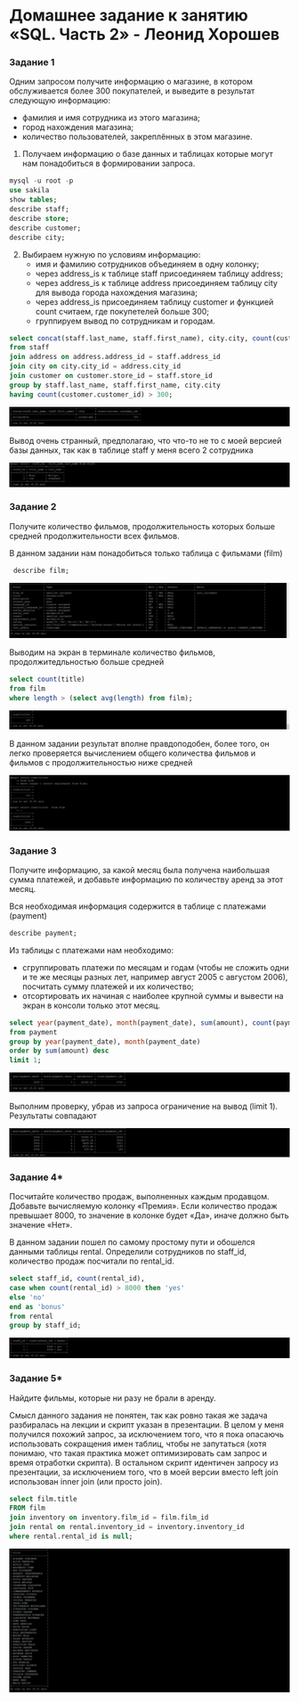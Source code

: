 # Домашнее задание к занятию «SQL. Часть 2» - Леонид Хорошев


### Задание 1

Одним запросом получите информацию о магазине, в котором обслуживается более 300 покупателей, и выведите в результат следующую информацию: 
- фамилия и имя сотрудника из этого магазина;
- город нахождения магазина;
- количество пользователей, закреплённых в этом магазине.

1. Получаем информацию о базе данных и таблицах которые могут нам понадобиться в формировании запроса.
   
```sql
mysql -u root -p
use sakila
show tables;
describe staff;
describe store;
describe customer;
describe city;
```

2. Выбираем нужную по условиям информацию:
   - имя и фамилию сотрудников объединяем в одну колонку;
   - через address_is к таблице staff присоединяем таблицу address;
   - через address_is к таблице address присоединяем таблицу city для вывода города нахождения магазина;
   - через address_is присоединяем таблицу customer и функцией count считаем, где покупетелей больше 300;
   - группируем вывод по сотрудникам и городам.
     
```sql
select concat(staff.last_name, staff.first_name), city.city, count(customer.customer_id)
from staff
join address on address.address_id = staff.address_id
join city on city.city_id = address.city_id
join customer on customer.store_id = staff.store_id
group by staff.last_name, staff.first_name, city.city
having count(customer.customer_id) > 300;
```

![alt text](https://github.com/LeonidKhoroshev/databases/blob/main/SQL1/SQL2.1.png)

Вывод очень странный, предполагаю, что что-то не то с моей версией базы данных, так как в таблице staff у меня всего 2 сотрудника

![alt text](https://github.com/LeonidKhoroshev/databases/blob/main/SQL1/SQL2.2.png)


### Задание 2

Получите количество фильмов, продолжительность которых больше средней продолжительности всех фильмов.

В данном задании нам понадобиться только таблица с фильмами (film)

```sql
 describe film;
```
![alt text](https://github.com/LeonidKhoroshev/databases/blob/main/SQL1/SQL2.3.png)

Выводим на экран в терминале количество фильмов, продолжитедльностью больше средней

```sql
select count(title) 
from film
where length > (select avg(length) from film);
```

![alt text](https://github.com/LeonidKhoroshev/databases/blob/main/SQL1/SQL2.4.png)

В данном задании результат вполне правдоподобен, более того, он легко проверяется вычислением общего количества фильмов и фильмов с продолжительностью ниже средней

![alt text](https://github.com/LeonidKhoroshev/databases/blob/main/SQL1/SQL2.5.png)


### Задание 3

Получите информацию, за какой месяц была получена наибольшая сумма платежей, и добавьте информацию по количеству аренд за этот месяц.

Вся необходимая информация содержится в таблице с платежами (payment)

```sql
describe payment;
```
Из таблицы с платежами нам необходимо:
 - сгруппировать платежи по месяцам и годам (чтобы не сложить одни и те же месяцы разных лет, например август 2005 с августом 2006), посчитать сумму платежей и их количество;
 - отсортировать их начиная с наиболее крупной суммы и вывести на экран в консоли только этот месяц.

```sql
select year(payment_date), month(payment_date), sum(amount), count(payment_id)
from payment
group by year(payment_date), month(payment_date)
order by sum(amount) desc
limit 1;
```

![alt text](https://github.com/LeonidKhoroshev/databases/blob/main/SQL1/SQL2.6.png)

Выполним проверку, убрав из запроса ограничение на вывод (limit 1). Результаты совпадают

![alt text](https://github.com/LeonidKhoroshev/databases/blob/main/SQL1/SQL2.7.png)

### Задание 4*

Посчитайте количество продаж, выполненных каждым продавцом. Добавьте вычисляемую колонку «Премия». Если количество продаж превышает 8000, то значение в колонке будет «Да», иначе должно быть значение «Нет».

В данном задании пошел по самому простому пути и обошелся данными таблицы rental.  Определили сотрудников по staff_id, количество продаж посчитали по rental_id.

```sql
select staff_id, count(rental_id),
case when count(rental_id) > 8000 then 'yes'
else 'no'
end as 'bonus'
from rental
group by staff_id;
```

![alt text](https://github.com/LeonidKhoroshev/databases/blob/main/SQL1/SQL2.8.png)

### Задание 5*

Найдите фильмы, которые ни разу не брали в аренду.

Смысл данного задания не понятен, так как ровно такая же задача разбиралась на лекции и скрипт указан в презентации. В целом у меня получился похожий запрос, за исключением того, что я пока опасаючь использовать сокращения имен таблиц, чтобы не запутаться (хотя понимаю, что такая практика может оптимизировать сам запрос и время отработки скрипта). В остальном скрипт идентичен запросу из презентации, за исключением того, что в моей версии вместо left join использован inner join (или просто join).

```sql
select film.title
FROM film
join inventory on inventory.film_id = film.film_id
join rental on rental.inventory_id = inventory.inventory_id
where rental.rental_id is null;
```

![alt text](https://github.com/LeonidKhoroshev/databases/blob/main/SQL1/SQL2.9.png)
